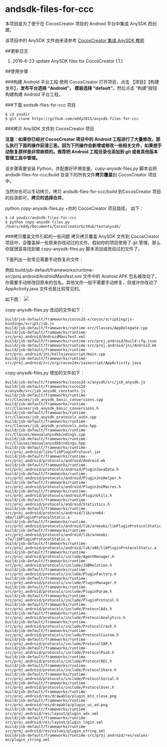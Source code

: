 # andsdk-files-for-ccc
本项目是为了便于在 CocosCreator 项目的 Android 平台中集成 AnySDK 而创建。

该项目中的 AnySDK 文件由来请参考 [CocosCreator 集成 AnySDK 教程](http://eddy2015.github.io/blog/2016/06/22/ccc-plus-anysdk/)

##更新日志
1. 2016-6-23 update AnySDK files for CocosCreator 1.1.1


##使用步骤

###构建 Android 平台工程
使用 CocosCreator 打开项目，点击 【项目】【构建发布】，**发布平台选择 “Android”， 模板选择 “default”**。然后点击 “构建”按钮 构建构建 Android 平台工程。

###下载 andsdk-files-for-ccc 项目

```
$ cd youdir
$ git clone https://github.com/eddy2015/anysdk-files-for-ccc
```
###拷贝 AnySDK 文件到 CocosCreator 项目

**注意：如果你已经对 CocosCreator 项目中的 Android 工程进行了大量修改，那么执行下面的操作前请三思。因为下列操作会新增或修改一些相关文件，如果想手动恢复原样是非常麻烦的。推荐把 Android 工程目录也添加到 git 或者其他版本管理工具中管理。**

该步骤需要安装 Python，并配置好环境变量。copy-anysdk-files.py 脚本会把 andsdk-files-for-ccc/build 目录下的所有文件**拷贝覆盖**到 CocosCreator 项目中。

当然你也可以手动拷贝，拷贝 andsdk-files-for-ccc/build 到CocosCreator 项目的目录即可，**拷贝时选择合并**。

python copy-anysdk-files.py +你的 CocosCreator 项目路径。
如下：

```
$ cd youdir/andsdk-files-for-ccc
$ python copy-anysdk-files.py /Users/eddy/Documents/CocosCreatorGitHub/testanysdk/
```

###拷贝覆盖文件引起的一些问题
拷贝拷贝覆盖 AnySDK 文件到 CocosCreator 项目中，会覆盖掉一些原来你改动过的文件。假如你的项目使用了 git 管理，那么你就很容易找到被 copy-anysdk-files.py 脚本添加或改动过的文件了。

下面列出一些常见需要手动恢复的文件：

例如 build/jsb-default/frameworks/runtime-src/proj.android/AndroidManifest.xml 文件中的 Android APK 包名被改动了，你需要手动修改回原来的包名。其他文件一般不需要手动修复，但或许你改动了 AppActivity.java 文件也是比较常见的。

如下图：
![](http://o9sn2y8lr.bkt.clouddn.com/16-7-5/34021975.jpg)

copy-anysdk-files.py 改动的文件如下：

```
build/jsb-default/frameworks/cocos2d-x/cocos/scripting/js-bindings/script/jsb.js
build/jsb-default/frameworks/runtime-src/Classes/AppDelegate.cpp
build/jsb-default/frameworks/runtime-src/proj.android/AndroidManifest.xml
build/jsb-default/frameworks/runtime-src/proj.android/build-cfg.json
build/jsb-default/frameworks/runtime-src/proj.android/jni/Android.mk
build/jsb-default/frameworks/runtime-src/proj.android/jni/hellojavascript/main.cpp
build/jsb-default/frameworks/runtime-src/proj.android/src/org/cocos2dx/javascript/AppActivity.java
```
copy-anysdk-files.py 增加的文件如下：

```
build/jsb-default/frameworks/cocos2d-x/anysdk/src/jsb_anysdk.js
build/jsb-default/frameworks/cocos2d-x/anysdk/src/jsb_anysdk_constants.js
build/jsb-default/frameworks/runtime-src/Classes/jsb_anysdk_basic_conversions.cpp
build/jsb-default/frameworks/runtime-src/Classes/jsb_anysdk_basic_conversions.h
build/jsb-default/frameworks/runtime-src/Classes/jsb_anysdk_protocols_auto.cpp
build/jsb-default/frameworks/runtime-src/Classes/jsb_anysdk_protocols_auto.hpp
build/jsb-default/frameworks/runtime-src/Classes/manualanysdkbindings.cpp
build/jsb-default/frameworks/runtime-src/Classes/manualanysdkbindings.hpp
build/jsb-default/frameworks/runtime-src/proj.android/libs/libPluginProtocol.jar
build/jsb-default/frameworks/runtime-src/proj.android/protocols/android/Android.mk
build/jsb-default/frameworks/runtime-src/proj.android/protocols/android/PluginJavaData.h
build/jsb-default/frameworks/runtime-src/proj.android/protocols/android/PluginJniHelper.h
build/jsb-default/frameworks/runtime-src/proj.android/protocols/android/PluginJniMacros.h
build/jsb-default/frameworks/runtime-src/proj.android/protocols/android/PluginUtils.h
build/jsb-default/frameworks/runtime-src/proj.android/protocols/android/Statistics.h
build/jsb-default/frameworks/runtime-src/proj.android/protocols/android/lib/arm64-v8a/libPluginProtocolStatic.a
build/jsb-default/frameworks/runtime-src/proj.android/protocols/android/lib/armeabi/libPluginProtocolStatic.a
build/jsb-default/frameworks/runtime-src/proj.android/protocols/android/lib/armeabi-v7a/libPluginProtocolStatic.a
build/jsb-default/frameworks/runtime-src/proj.android/protocols/android/lib/x86/libPluginProtocolStatic.a
build/jsb-default/frameworks/runtime-src/proj.android/protocols/include/AgentManager.h
build/jsb-default/frameworks/runtime-src/proj.android/protocols/include/JSBRelation.h
build/jsb-default/frameworks/runtime-src/proj.android/protocols/include/PluginFactory.h
build/jsb-default/frameworks/runtime-src/proj.android/protocols/include/PluginManager.h
build/jsb-default/frameworks/runtime-src/proj.android/protocols/include/PluginParam.h
build/jsb-default/frameworks/runtime-src/proj.android/protocols/include/PluginProtocol.h
build/jsb-default/frameworks/runtime-src/proj.android/protocols/include/ProtocolAds.h
build/jsb-default/frameworks/runtime-src/proj.android/protocols/include/ProtocolAnalytics.h
build/jsb-default/frameworks/runtime-src/proj.android/protocols/include/ProtocolCrash.h
build/jsb-default/frameworks/runtime-src/proj.android/protocols/include/ProtocolCustom.h
build/jsb-default/frameworks/runtime-src/proj.android/protocols/include/ProtocolIAP.h
build/jsb-default/frameworks/runtime-src/proj.android/protocols/include/ProtocolPush.h
build/jsb-default/frameworks/runtime-src/proj.android/protocols/include/ProtocolREC.h
build/jsb-default/frameworks/runtime-src/proj.android/protocols/include/ProtocolShare.h
build/jsb-default/frameworks/runtime-src/proj.android/protocols/include/ProtocolSocial.h
build/jsb-default/frameworks/runtime-src/proj.android/protocols/include/ProtocolUser.h
build/jsb-default/frameworks/runtime-src/proj.android/res/drawable/plugin_btn_close.png
build/jsb-default/frameworks/runtime-src/proj.android/res/drawable/plugin_ui_ad.png
build/jsb-default/frameworks/runtime-src/proj.android/res/layout/plugin_ads.xml
build/jsb-default/frameworks/runtime-src/proj.android/res/layout/plugin_login.xml
build/jsb-default/frameworks/runtime-src/proj.android/res/values/plugin_string.xml
build/jsb-default/frameworks/runtime-src/proj.android/res/values-en/plugin_string.xml
```


